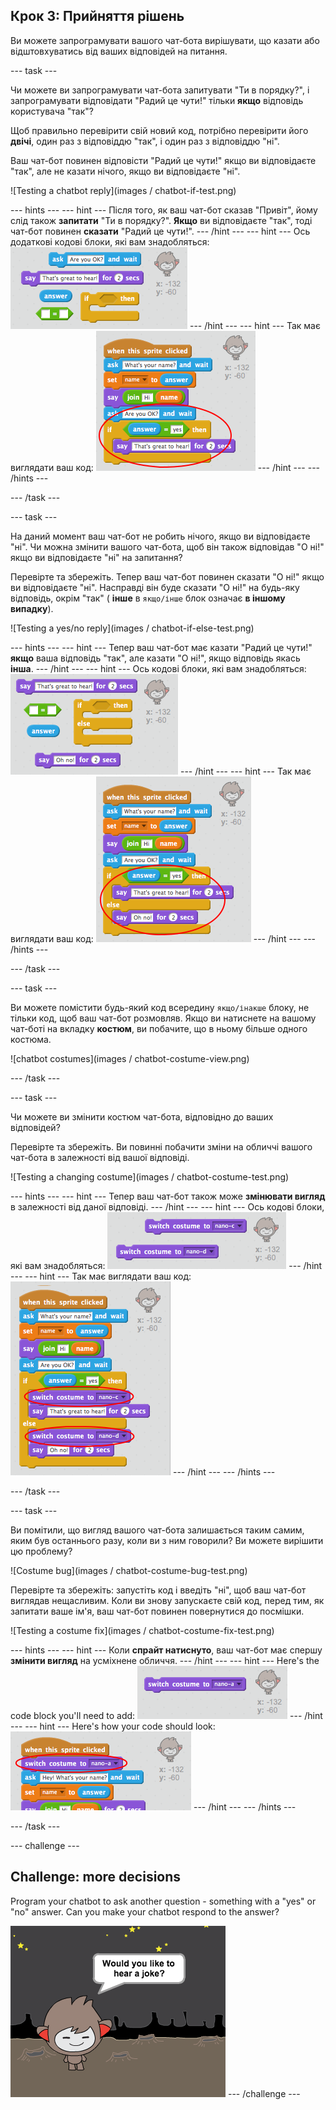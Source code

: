 ## Крок 3: Прийняття рішень

Ви можете запрограмувати вашого чат-бота вирішувати, що казати або відштовхуватись від ваших відповідей на питання.

\--- task \---

Чи можете ви запрограмувати чат-бота запитувати "Ти в порядку?", і запрограмувати відповідати "Радий це чути!" тільки **якщо** відповідь користувача "так"?

Щоб правильно перевірити свій новий код, потрібно перевірити його **двічі**, один раз з відповіддю "так", і один раз з відповіддю "ні".

Ваш чат-бот повинен відповісти "Радий це чути!" якщо ви відповідаєте "так", але не казати нічого, якщо ви відповідаєте "ні".

![Testing a chatbot reply](images / chatbot-if-test.png)

\--- hints \--- \--- hint \--- Після того, як ваш чат-бот сказав "Привіт", йому слід також **запитати** "Ти в порядку?". **Якщо** ви відповідаєте "так", тоді чат-бот повинен **сказати** "Радий це чути!". \--- /hint \--- \--- hint \--- Ось додаткові кодові блоки, які вам знадобляться: ![Blocks for a chatbot reply](images/chatbot-if-blocks.png) \--- /hint \--- \--- hint \--- Так має виглядати ваш код: ![Code for a chatbot reply](images/chatbot-if-code.png) \--- /hint \--- \--- /hints \---

\--- /task \---

\--- task \---

На даний момент ваш чат-бот не робить нічого, якщо ви відповідаєте "ні". Чи можна змінити вашого чат-бота, щоб він також відповідав "О ні!" якщо ви відповідаєте "ні" на запитання?

Перевірте та збережіть. Тепер ваш чат-бот повинен сказати "О ні!" якщо ви відповідаєте "ні". Насправді він буде сказати "О ні!" на будь-яку відповідь, окрім "так" ( **інше** в `якщо/інше` блок означає **в іншому випадку**).

![Testing a yes/no reply](images / chatbot-if-else-test.png)

\--- hints \--- \--- hint \--- Тепер ваш чат-бот має казати "Радий це чути!" **якщо** ваша відповідь "так", але казати "О ні!", якщо відповідь якась **інша**. \--- /hint \--- \--- hint \--- Ось кодові блоки, які вам знадобляться: ![Blocks for a yes/no reply](images/chatbot-if-else-blocks.png) \--- /hint \--- \--- hint \--- Так має виглядати ваш код: ![Code for a yes/no reply](images/chatbot-if-else-code.png) \--- /hint \--- \--- /hints \---

\--- /task \---

\--- task \---

Ви можете помістити будь-який код всередину `якщо/інакше` блоку, не тільки код, щоб ваш чат-бот розмовляв. Якщо ви натиснете на вашому чат-боті на вкладку **костюм**, ви побачите, що в ньому більше одного костюма.

![chatbot costumes](images / chatbot-costume-view.png)

\--- /task \---

\--- task \---

Чи можете ви змінити костюм чат-бота, відповідно до ваших відповідей?

Перевірте та збережіть. Ви повинні побачити зміни на обличчі вашого чат-бота в залежності від вашої відповіді.

![Testing a changing costume](images / chatbot-costume-test.png)

\--- hints \--- \--- hint \--- Тепер ваш чат-бот також може **змінювати вигляд** в залежності від даної відповіді. \--- /hint \--- \--- hint \--- Ось кодові блоки, які вам знадобляться: ![Blocks for a changing costume](images/chatbot-costume-blocks.png) \--- /hint \--- \--- hint \--- Так має виглядати ваш код: ![Code for a changing costume](images/chatbot-costume-code.png) \--- /hint \--- \--- /hints \---

\--- /task \---

\--- task \---

Ви помітили, що вигляд вашого чат-бота залишається таким самим, яким був останнього разу, коли ви з ним говорили? Ви можете вирішити цю проблему?

![Costume bug](images / chatbot-costume-bug-test.png)

Перевірте та збережіть: запустіть код і введіть "ні", щоб ваш чат-бот виглядав нещасливим. Коли ви знову запускаєте свій код, перед тим, як запитати ваше ім'я, ваш чат-бот повинен повернутися до посмішки.

![Testing a costume fix](images / chatbot-costume-fix-test.png)

\--- hints \--- \--- hint \--- Коли **спрайт натиснуто**, ваш чат-бот має спершу **змінити вигляд** на усміхнене обличчя. \--- /hint \--- \--- hint \--- Here's the code block you'll need to add: ![Blocks for a costume fix](images/chatbot-costume-fix-blocks.png) \--- /hint \--- \--- hint \--- Here's how your code should look: ![Code for a costume fix](images/chatbot-costume-fix-code.png) \--- /hint \--- \--- /hints \---

\--- /task \---

\--- challenge \---

## Challenge: more decisions

Program your chatbot to ask another question - something with a "yes" or "no" answer. Can you make your chatbot respond to the answer?

![screenshot](images/chatbot-joke.png) \--- /challenge \---